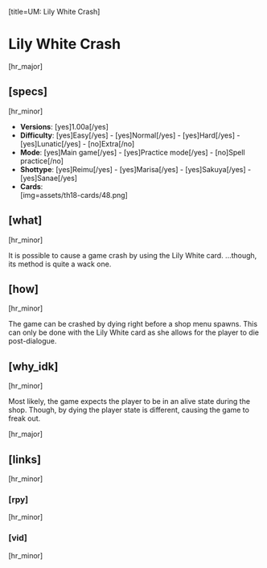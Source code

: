 [title=UM: Lily White Crash]
# Lily White Crash

[hr_major]
## [specs]
[hr_minor]

* **Versions**: [yes]1.00a[/yes]
* **Difficulty**: [yes]Easy[/yes] - [yes]Normal[/yes] - [yes]Hard[/yes] - [yes]Lunatic[/yes] - [no]Extra[/no]
* **Mode**: [yes]Main game[/yes] - [yes]Practice mode[/yes] - [no]Spell practice[/no]
* **Shottype**: [yes]Reimu[/yes] - [yes]Marisa[/yes] - [yes]Sakuya[/yes] - [yes]Sanae[/yes]
* **Cards**:  
[img=assets/th18-cards/48.png]

## [what]
[hr_minor]

It is possible to cause a game crash by using the Lily White card.
...though, its method is quite a wack one.

## [how]
[hr_minor]

The game can be crashed by dying right before a shop menu spawns. This can only be done with the Lily White card as she allows for the player to die post-dialogue.

## [why_idk]
[hr_minor]

Most likely, the game expects the player to be in an alive state during the shop. Though, by dying the player state is different, causing the game to freak out.  


[hr_major]
## [links]
[hr_minor]
### [rpy]
[hr_minor]
### [vid]
[hr_minor]
